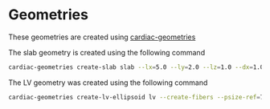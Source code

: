 # Geometries

These geometries are created using [cardiac-geometries](https://computationalphysiology.github.io/cardiac_geometries)


The slab geometry is created using the following command
```bash
cardiac-geometries create-slab slab --lx=5.0 --ly=2.0 --lz=1.0 --dx=1.0 --create-fibers --fiber-angle-epi=0 --fiber-angle-endo=0 --fiber-space="Quadrature_3"
```

The LV geometry was created using the following command
```bash
cardiac-geometries create-lv-ellipsoid lv --create-fibers --psize-ref=7 --fiber-space="Quadrature_3"
```
